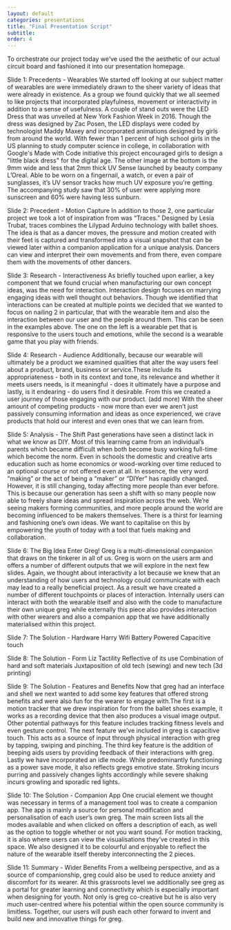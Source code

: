 ```yaml
---
layout: default
categories: presentations
title: "Final Presentation Script"
subtitle:
order: 4
---
```


To orchestrate our project today we’ve used the the aesthetic of our actual circuit board and fashioned it into our presentation homepage.

Slide 1: Precedents - Wearables
We started off looking at our subject matter of wearables are were immediately drawn to the sheer variety of ideas that were already in existence. As a group we found quickly that we all seemed to like projects that incorporated playfulness, movement or interactivity in addition to a sense of usefulness. A couple of stand outs were the LED Dress that was unveiled at New York Fashion Week in 2016. Though the dress was designed by Zac Posen, the LED displays were coded by technologist Maddy Maxey and incorporated animations designed by girls from around the world. With fewer than 1 percent of high school girls in the US planning to study computer science in college, in collaboration with Google's Made with Code initiative this project encouraged girls to design a "little black dress" for the digital age. The other image at the bottom is the 9mm wide and less that 2mm thick UV Sense launched by beauty company L’Oreal. Able to be worn on a fingernail, a watch, or even a pair of sunglasses, it’s UV sensor tracks how much UV exposure you're getting. The accompanying study saw that 30% of user were applying more sunscreen and 60% were having less sunburn.

Slide 2: Precedent - Motion Capture
In addition to those 2, one particular project we took a lot of inspiration from was “Traces.” Designed by Lesia Trubat, traces combines the Lilypad Arduino technology with ballet shoes. The idea is that as a dancer moves, the pressure and motion created with their feet is captured and transformed into a visual snapshot that can be viewed later within a companion application for a unique analysis. Dancers can view and interpret their own movements and from there, even compare them with the movements of other dancers.

Slide 3: Research - Interactiveness
As briefly touched upon earlier, a key component that we found crucial when manufacturing our own concept ideas, was the need for interaction. Interaction design focuses on marrying engaging ideas with well thought out behaviors. Though we identified that interactions can be created at multiple points we decided that we wanted to focus on nailing 2 in particular, that with the wearable item and also the interaction between our user and the people around them. This can be seen in the examples above. The one on the left is a wearable pet that is responsive to the users touch and emotions, while the second is a wearable game that you play with friends.

Slide 4: Research - Audience
Additionally, because our wearable will ultimately be a product we examined qualities that alter the way users feel about a product, brand, business or service.These include its appropriateness - both in its context and tone, its relevance and whether it meets users needs, is it meaningful - does it ultimately have a purpose and lastly, is it endearing - do users find it desirable. From this we created a user journey of those engaging with our product. (add more)
With the sheer amount of competing products  - now more than ever we aren’t just passively consuming information and ideas as once experienced, we crave products that hold our interest and even ones that we can learn from.

Slide 5: Analysis - The Shift
Past generations have seen a distinct lack in what we know as DIY. Most of this learning came from an individual’s parents which became difficult when both become busy working full-time which become the norm. Even in schools the domestic and creative arts education such as home economics or wood-working over time reduced to an optional course or not offered even at all. In essence, the very word “making” or the act of being a “maker” or “DIYer” has rapidly changed. However, it is still changing, today affecting more people than ever before. This is because our generation has seen a shift with so many people now able to freely share ideas and spread inspiration across the web. We’re seeing makers forming communities, and more people around the world are becoming influenced to be makers themselves. There is a thirst for learning and fashioning one’s own ideas. We want to capitalise on this by empowering the youth of today with a tool that fuels making and collaboration.  

Slide 6: The Big Idea
Enter Greg! Greg is a multi-dimensional companion that draws on the tinkerer in all of us. Greg is worn on the users arm and offers a number of different outputs that we will explore in the next few slides. Again, we thought about interactivity a lot because we knew that an understanding of how users and technology could communicate with each may lead to a really beneficial project. As a result we have created a number of different touchpoints or places of interaction. Internally users can interact with both the wearable itself and also with the code to manufacture their own unique greg while externally this piece also provides interaction with other wearers and also a companion app that we have additionally materialised within this project.

Slide 7: The Solution - Hardware
Harry
Wifi
Battery Powered
Capacitive touch

Slide 8: The Solution - Form
Liz
Tactility
Reflective of its use
Combination of hard and soft materials
Juxtaposition of old tech (sewing) and new tech (3d printing)

Slide 9: The Solution - Features and Benefits
Now that greg had an interface and shell we next wanted to add some key features that offered strong benefits and were also fun for the wearer to engage with.The first is a motion tracker that we drew inspiration for from the ballet shoes example, it works as a recording device that then also produces a visual image output. Other potential pathways for this feature includes tracking fitness levels and even gesture control. The next feature we’ve included in greg is capacitive touch. This acts as a source of input through physical interaction with greg by tapping, swiping and pinching. The third key feature is the addition of beeping aids users by providing feedback of their interactions with greg. Lastly we have incorporated an idle mode. While predominantly functioning as a power save mode, it also reflects gregs emotive state. Stroking incurs purring and passively changes lights accordingly while severe shaking incurs growling and sporadic red lights.

Slide 10: The Solution - Companion App
One crucial element we thought was necessary in terms of a management tool was to create a companion app. The app is mainly a source for personal modification and personalisation of each user’s own greg. The main screen lists all the modes available and when clicked on offers a description of each, as well as the option to toggle whether or not you want sound. For motion tracking, it is also where users can view the visualisations they’ve created in this space. We also designed it to be colourful and enjoyable to reflect the nature of the wearable itself thereby interconnecting the 2 pieces.

Slide 11: Summary - Wider Benefits
From a wellbeing perspective, and as a source of companionship, greg could also be used to reduce anxiety and discomfort for its wearer. At this grassroots level we additionally see greg as a portal for greater learning and connectivity which is especially important when designing for youth. Not only is greg co-creative but he is also very much user-centred where his potential within the open source community is limitless. Together, our users will push each other forward to invent and build new and innovative things for greg.
